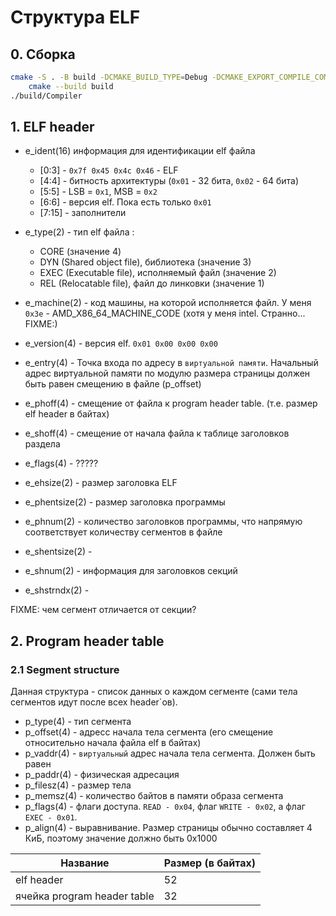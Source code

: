 # Структура ELF

## 0. Cборка
```sh
cmake -S . -B build -DCMAKE_BUILD_TYPE=Debug -DCMAKE_EXPORT_COMPILE_COMMANDS=ON
    cmake --build build
./build/Compiler
```

## 1. ELF header
* e_ident(16) информация для идентификации elf файла
    * [0:3] - `0x7f 0x45 0x4c 0x46` - ELF
    * [4:4] - битность архитектуры (`0x01` - 32 бита, `0x02` - 64 бита)
    * [5:5] - LSB = `0x1`, MSB = `0x2`
    * [6:6] - версия elf. Пока есть только `0x01`
    * [7:15] - заполнители

* e_type(2) - тип elf файла :
    * CORE (значение 4)
    * DYN (Shared object file), библиотека (значение 3)
    * EXEC (Executable file), исполняемый файл (значение 2)
    * REL (Relocatable file), файл до линковки (значение 1)

* e_machine(2)     - код машины, на которой исполняется файл. У меня `0x3e` - AMD_X86_64_MACHINE_CODE (хотя у меня intel. Странно... FIXME:)
* e_version(4) - версия elf. `0x01 0x00 0x00 0x00`
* e_entry(4)       - Точка входа по адресу в `виртуальной памяти`. Начальный адрес виртуальной памяти по модулю размера страницы должен быть равен смещению в файле (p_offset)
* e_phoff(4)       - смещение от файла к program header table. (т.е. размер elf header в байтах)
* e_shoff(4)       - смещение от начала файла к таблице заголовков раздела
* e_flags(4)       - ?????
* e_ehsize(2)      - размер заголовка ELF
* e_phentsize(2)   - размер заголовка программы
* e_phnum(2)       - количество заголовков программы, что напрямую соответствует количеству сегментов в файле

* e_shentsize(2)    -
* e_shnum(2)        - информация для заголовков секций
* e_shstrndx(2)     -

FIXME: чем сегмент отличается от секции?

## 2. Program header table

### 2.1 Segment structure

Данная структура - список данных о каждом сегменте (сами тела сегментов идут после всех header`ов).

* p_type(4)     - тип сегмента
* p_offset(4)   - адресс начала тела сегмента (его смещение относительно начала файла elf в байтах)
* p_vaddr(4)    - `виртуальный` адрес начала тела сегмента. Должен быть равен
* p_paddr(4)    - физическая адресация
* p_filesz(4)   - размер тела
* p_memsz(4)    - количество байтов в памяти образа сегмента
* p_flags(4)    - флаги доступа. `READ - 0x04`, флаг `WRITE - 0x02`, а флаг `EXEC - 0x01`.
* p_align(4)    - выравнивание. Размер страницы обычно составляет 4 КиБ, поэтому значение должно быть 0x1000

Название                        | Размер (в байтах) |
--------------------------------|-------------------|
elf header                      |       52          |
ячейка program header table     |       32          |